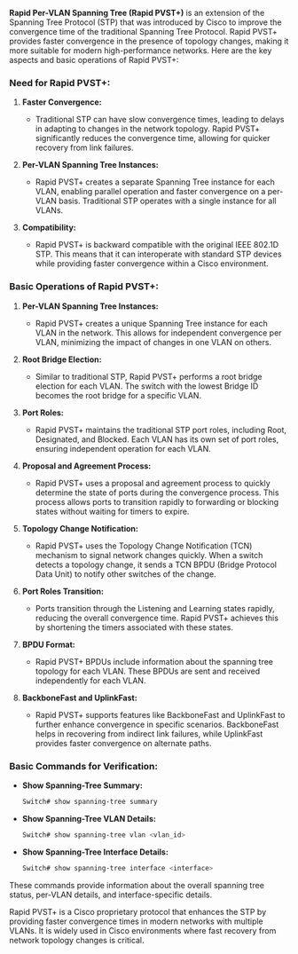 **Rapid Per-VLAN Spanning Tree (Rapid PVST+)** is an extension of the Spanning Tree Protocol (STP) that was introduced by Cisco to improve the convergence time of the traditional Spanning Tree Protocol. Rapid PVST+ provides faster convergence in the presence of topology changes, making it more suitable for modern high-performance networks. Here are the key aspects and basic operations of Rapid PVST+:

### Need for Rapid PVST+:

1. **Faster Convergence:**
   - Traditional STP can have slow convergence times, leading to delays in adapting to changes in the network topology. Rapid PVST+ significantly reduces the convergence time, allowing for quicker recovery from link failures.

2. **Per-VLAN Spanning Tree Instances:**
   - Rapid PVST+ creates a separate Spanning Tree instance for each VLAN, enabling parallel operation and faster convergence on a per-VLAN basis. Traditional STP operates with a single instance for all VLANs.

3. **Compatibility:**
   - Rapid PVST+ is backward compatible with the original IEEE 802.1D STP. This means that it can interoperate with standard STP devices while providing faster convergence within a Cisco environment.

### Basic Operations of Rapid PVST+:

1. **Per-VLAN Spanning Tree Instances:**
   - Rapid PVST+ creates a unique Spanning Tree instance for each VLAN in the network. This allows for independent convergence per VLAN, minimizing the impact of changes in one VLAN on others.

2. **Root Bridge Election:**
   - Similar to traditional STP, Rapid PVST+ performs a root bridge election for each VLAN. The switch with the lowest Bridge ID becomes the root bridge for a specific VLAN.

3. **Port Roles:**
   - Rapid PVST+ maintains the traditional STP port roles, including Root, Designated, and Blocked. Each VLAN has its own set of port roles, ensuring independent operation for each VLAN.

4. **Proposal and Agreement Process:**
   - Rapid PVST+ uses a proposal and agreement process to quickly determine the state of ports during the convergence process. This process allows ports to transition rapidly to forwarding or blocking states without waiting for timers to expire.

5. **Topology Change Notification:**
   - Rapid PVST+ uses the Topology Change Notification (TCN) mechanism to signal network changes quickly. When a switch detects a topology change, it sends a TCN BPDU (Bridge Protocol Data Unit) to notify other switches of the change.

6. **Port Roles Transition:**
   - Ports transition through the Listening and Learning states rapidly, reducing the overall convergence time. Rapid PVST+ achieves this by shortening the timers associated with these states.

7. **BPDU Format:**
   - Rapid PVST+ BPDUs include information about the spanning tree topology for each VLAN. These BPDUs are sent and received independently for each VLAN.

8. **BackboneFast and UplinkFast:**
   - Rapid PVST+ supports features like BackboneFast and UplinkFast to further enhance convergence in specific scenarios. BackboneFast helps in recovering from indirect link failures, while UplinkFast provides faster convergence on alternate paths.

### Basic Commands for Verification:

- **Show Spanning-Tree Summary:**
  ```bash
  Switch# show spanning-tree summary
  ```

- **Show Spanning-Tree VLAN Details:**
  ```bash
  Switch# show spanning-tree vlan <vlan_id>
  ```

- **Show Spanning-Tree Interface Details:**
  ```bash
  Switch# show spanning-tree interface <interface>
  ```

These commands provide information about the overall spanning tree status, per-VLAN details, and interface-specific details.

Rapid PVST+ is a Cisco proprietary protocol that enhances the STP by providing faster convergence times in modern networks with multiple VLANs. It is widely used in Cisco environments where fast recovery from network topology changes is critical.
